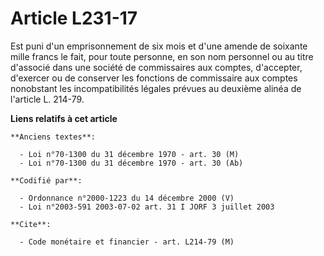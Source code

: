 # Article L231-17

Est puni d'un emprisonnement de six mois et d'une amende de soixante mille francs le fait, pour toute personne, en son nom
personnel ou au titre d'associé dans une société de commissaires aux comptes, d'accepter, d'exercer ou de conserver les
fonctions de commissaire aux comptes nonobstant les incompatibilités légales prévues au deuxième alinéa de l'article L.
214-79.

**Liens relatifs à cet article**

	**Anciens textes**:

	  - Loi n°70-1300 du 31 décembre 1970 - art. 30 (M)
	  - Loi n°70-1300 du 31 décembre 1970 - art. 30 (Ab)

	**Codifié par**:

	  - Ordonnance n°2000-1223 du 14 décembre 2000 (V)
	  - Loi n°2003-591 2003-07-02 art. 31 I JORF 3 juillet 2003

	**Cite**:

	  - Code monétaire et financier - art. L214-79 (M)
